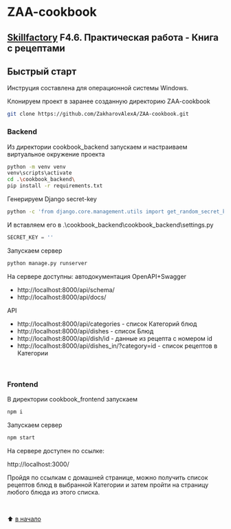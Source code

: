 # ZAA-cookbook
## [Skillfactory](https://skillfactory.ru) F4.6. Практическая работа - Книга с рецептами

<H2>Быстрый старт</H2>

Инструция составлена для операционной системы Windows.<br>

Клонируем проект в заранее созданную директорию ZAA-cookbook
```bash
git clone https://github.com/ZakharovAlexA/ZAA-cookbook.git
```
<H3>Backend</H3>

Из директории cookbook_backend запускаем и настраиваем виртуальное окружение проекта
```bash
python -m venv venv
venv\scripts\activate
cd .\cookbook_backend\ 
pip install -r requirements.txt
```

Генерируем Django secret-key
```bash
python -c 'from django.core.management.utils import get_random_secret_key; print(get_random_secret_key())'
```
И вставляем его в .\cookbook_backend\cookbook_backend\settings.py
```python
SECRET_KEY = ''
```
Запускаем сервер
```bash
python manage.py runserver
```

На сервере доступны:
автодокументация OpenAPI+Swagger
<ul> 
  <li>http://localhost:8000/api/schema/</li> 
  <li>http://localhost:8000/api/docs/</li>
</ul>
API
<ul>
  <li>http://localhost:8000/api/categories - список Категорий блюд</li>
  <li>http://localhost:8000/api/dishes - список Блюд</li>
  <li>http://localhost:8000/api/dish/id - данные из рецепта с номером id</li>
  <li>http://localhost:8000/api/dishes_in/?category=id - список рецептов в Категории</li>
</ul>
<br>

<H3>Frontend</H3>

В директории cookbook_frontend запускаем
```bash
npm i
```
Запускаем сервер
```bash
npm start
```
На сервере доступен по ссылке:

http://localhost:3000/

Пройдя по ссылкам с домашней странице, можно получить список рецептов блюд в выбранной Категории и затем пройти на страницу любого блюда из этого списка. 

<br>

:arrow_up: [в начало](README.md#ZAA-cookbook)
